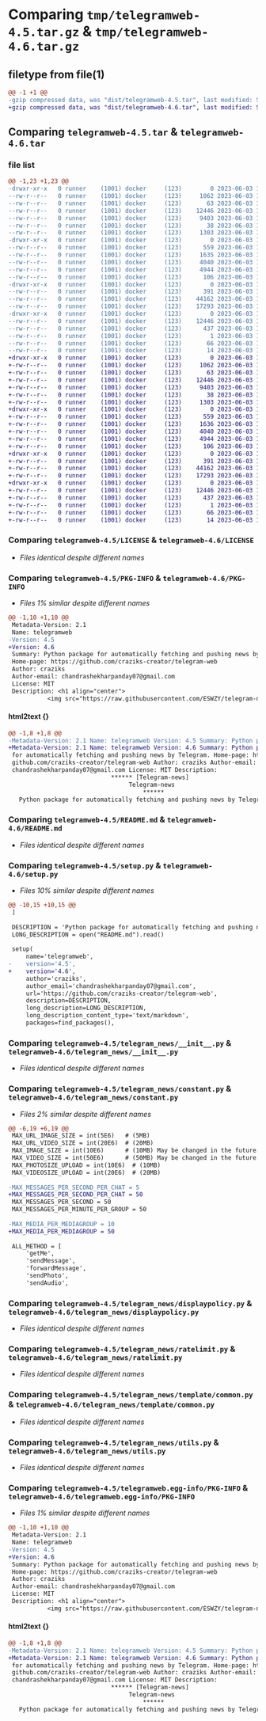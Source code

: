 # Comparing `tmp/telegramweb-4.5.tar.gz` & `tmp/telegramweb-4.6.tar.gz`

## filetype from file(1)

```diff
@@ -1 +1 @@
-gzip compressed data, was "dist/telegramweb-4.5.tar", last modified: Sat Jun  3 14:07:21 2023, max compression
+gzip compressed data, was "dist/telegramweb-4.6.tar", last modified: Sat Jun  3 16:39:53 2023, max compression
```

## Comparing `telegramweb-4.5.tar` & `telegramweb-4.6.tar`

### file list

```diff
@@ -1,23 +1,23 @@
-drwxr-xr-x   0 runner    (1001) docker     (123)        0 2023-06-03 14:07:21.000000 telegramweb-4.5/
--rw-r--r--   0 runner    (1001) docker     (123)     1062 2023-06-03 14:07:04.000000 telegramweb-4.5/LICENSE
--rw-r--r--   0 runner    (1001) docker     (123)       63 2023-06-03 14:07:04.000000 telegramweb-4.5/MANIFEST.in
--rw-r--r--   0 runner    (1001) docker     (123)    12446 2023-06-03 14:07:21.000000 telegramweb-4.5/PKG-INFO
--rw-r--r--   0 runner    (1001) docker     (123)     9403 2023-06-03 14:07:04.000000 telegramweb-4.5/README.md
--rw-r--r--   0 runner    (1001) docker     (123)       38 2023-06-03 14:07:21.000000 telegramweb-4.5/setup.cfg
--rw-r--r--   0 runner    (1001) docker     (123)     1303 2023-06-03 14:07:04.000000 telegramweb-4.5/setup.py
-drwxr-xr-x   0 runner    (1001) docker     (123)        0 2023-06-03 14:07:21.000000 telegramweb-4.5/telegram_news/
--rw-r--r--   0 runner    (1001) docker     (123)      559 2023-06-03 14:07:04.000000 telegramweb-4.5/telegram_news/__init__.py
--rw-r--r--   0 runner    (1001) docker     (123)     1635 2023-06-03 14:07:04.000000 telegramweb-4.5/telegram_news/constant.py
--rw-r--r--   0 runner    (1001) docker     (123)     4040 2023-06-03 14:07:04.000000 telegramweb-4.5/telegram_news/displaypolicy.py
--rw-r--r--   0 runner    (1001) docker     (123)     4944 2023-06-03 14:07:04.000000 telegramweb-4.5/telegram_news/ratelimit.py
--rw-r--r--   0 runner    (1001) docker     (123)      106 2023-06-03 14:07:04.000000 telegramweb-4.5/telegram_news/table.sql
-drwxr-xr-x   0 runner    (1001) docker     (123)        0 2023-06-03 14:07:21.000000 telegramweb-4.5/telegram_news/template/
--rw-r--r--   0 runner    (1001) docker     (123)      391 2023-06-03 14:07:04.000000 telegramweb-4.5/telegram_news/template/__init__.py
--rw-r--r--   0 runner    (1001) docker     (123)    44162 2023-06-03 14:07:04.000000 telegramweb-4.5/telegram_news/template/common.py
--rw-r--r--   0 runner    (1001) docker     (123)    17293 2023-06-03 14:07:04.000000 telegramweb-4.5/telegram_news/utils.py
-drwxr-xr-x   0 runner    (1001) docker     (123)        0 2023-06-03 14:07:21.000000 telegramweb-4.5/telegramweb.egg-info/
--rw-r--r--   0 runner    (1001) docker     (123)    12446 2023-06-03 14:07:21.000000 telegramweb-4.5/telegramweb.egg-info/PKG-INFO
--rw-r--r--   0 runner    (1001) docker     (123)      437 2023-06-03 14:07:21.000000 telegramweb-4.5/telegramweb.egg-info/SOURCES.txt
--rw-r--r--   0 runner    (1001) docker     (123)        1 2023-06-03 14:07:21.000000 telegramweb-4.5/telegramweb.egg-info/dependency_links.txt
--rw-r--r--   0 runner    (1001) docker     (123)       66 2023-06-03 14:07:21.000000 telegramweb-4.5/telegramweb.egg-info/requires.txt
--rw-r--r--   0 runner    (1001) docker     (123)       14 2023-06-03 14:07:21.000000 telegramweb-4.5/telegramweb.egg-info/top_level.txt
+drwxr-xr-x   0 runner    (1001) docker     (123)        0 2023-06-03 16:39:53.000000 telegramweb-4.6/
+-rw-r--r--   0 runner    (1001) docker     (123)     1062 2023-06-03 16:39:35.000000 telegramweb-4.6/LICENSE
+-rw-r--r--   0 runner    (1001) docker     (123)       63 2023-06-03 16:39:35.000000 telegramweb-4.6/MANIFEST.in
+-rw-r--r--   0 runner    (1001) docker     (123)    12446 2023-06-03 16:39:53.000000 telegramweb-4.6/PKG-INFO
+-rw-r--r--   0 runner    (1001) docker     (123)     9403 2023-06-03 16:39:35.000000 telegramweb-4.6/README.md
+-rw-r--r--   0 runner    (1001) docker     (123)       38 2023-06-03 16:39:53.000000 telegramweb-4.6/setup.cfg
+-rw-r--r--   0 runner    (1001) docker     (123)     1303 2023-06-03 16:39:35.000000 telegramweb-4.6/setup.py
+drwxr-xr-x   0 runner    (1001) docker     (123)        0 2023-06-03 16:39:53.000000 telegramweb-4.6/telegram_news/
+-rw-r--r--   0 runner    (1001) docker     (123)      559 2023-06-03 16:39:35.000000 telegramweb-4.6/telegram_news/__init__.py
+-rw-r--r--   0 runner    (1001) docker     (123)     1636 2023-06-03 16:39:35.000000 telegramweb-4.6/telegram_news/constant.py
+-rw-r--r--   0 runner    (1001) docker     (123)     4040 2023-06-03 16:39:35.000000 telegramweb-4.6/telegram_news/displaypolicy.py
+-rw-r--r--   0 runner    (1001) docker     (123)     4944 2023-06-03 16:39:35.000000 telegramweb-4.6/telegram_news/ratelimit.py
+-rw-r--r--   0 runner    (1001) docker     (123)      106 2023-06-03 16:39:35.000000 telegramweb-4.6/telegram_news/table.sql
+drwxr-xr-x   0 runner    (1001) docker     (123)        0 2023-06-03 16:39:53.000000 telegramweb-4.6/telegram_news/template/
+-rw-r--r--   0 runner    (1001) docker     (123)      391 2023-06-03 16:39:35.000000 telegramweb-4.6/telegram_news/template/__init__.py
+-rw-r--r--   0 runner    (1001) docker     (123)    44162 2023-06-03 16:39:35.000000 telegramweb-4.6/telegram_news/template/common.py
+-rw-r--r--   0 runner    (1001) docker     (123)    17293 2023-06-03 16:39:35.000000 telegramweb-4.6/telegram_news/utils.py
+drwxr-xr-x   0 runner    (1001) docker     (123)        0 2023-06-03 16:39:53.000000 telegramweb-4.6/telegramweb.egg-info/
+-rw-r--r--   0 runner    (1001) docker     (123)    12446 2023-06-03 16:39:53.000000 telegramweb-4.6/telegramweb.egg-info/PKG-INFO
+-rw-r--r--   0 runner    (1001) docker     (123)      437 2023-06-03 16:39:53.000000 telegramweb-4.6/telegramweb.egg-info/SOURCES.txt
+-rw-r--r--   0 runner    (1001) docker     (123)        1 2023-06-03 16:39:53.000000 telegramweb-4.6/telegramweb.egg-info/dependency_links.txt
+-rw-r--r--   0 runner    (1001) docker     (123)       66 2023-06-03 16:39:53.000000 telegramweb-4.6/telegramweb.egg-info/requires.txt
+-rw-r--r--   0 runner    (1001) docker     (123)       14 2023-06-03 16:39:53.000000 telegramweb-4.6/telegramweb.egg-info/top_level.txt
```

### Comparing `telegramweb-4.5/LICENSE` & `telegramweb-4.6/LICENSE`

 * *Files identical despite different names*

### Comparing `telegramweb-4.5/PKG-INFO` & `telegramweb-4.6/PKG-INFO`

 * *Files 1% similar despite different names*

```diff
@@ -1,10 +1,10 @@
 Metadata-Version: 2.1
 Name: telegramweb
-Version: 4.5
+Version: 4.6
 Summary: Python package for automatically fetching and pushing news by Telegram.
 Home-page: https://github.com/craziks-creator/telegram-web
 Author: craziks
 Author-email: chandrashekharpanday07@gmail.com
 License: MIT
 Description: <h1 align="center">
           <img src="https://raw.githubusercontent.com/ESWZY/telegram-news/master/docs/images/banner.png" alt="Telegram-news">
```

#### html2text {}

```diff
@@ -1,8 +1,8 @@
-Metadata-Version: 2.1 Name: telegramweb Version: 4.5 Summary: Python package
+Metadata-Version: 2.1 Name: telegramweb Version: 4.6 Summary: Python package
 for automatically fetching and pushing news by Telegram. Home-page: https://
 github.com/craziks-creator/telegram-web Author: craziks Author-email:
 chandrashekharpanday07@gmail.com License: MIT Description:
                             ****** [Telegram-news]
                                  Telegram-news
                                      ******
   Python package for automatically fetching and pushing news by Telegram. [!
```

### Comparing `telegramweb-4.5/README.md` & `telegramweb-4.6/README.md`

 * *Files identical despite different names*

### Comparing `telegramweb-4.5/setup.py` & `telegramweb-4.6/setup.py`

 * *Files 10% similar despite different names*

```diff
@@ -10,15 +10,15 @@
 ]
 
 DESCRIPTION = 'Python package for automatically fetching and pushing news by Telegram.'
 LONG_DESCRIPTION = open("README.md").read()
 
 setup(
     name='telegramweb',
-    version='4.5',
+    version='4.6',
     author='craziks',
     author_email='chandrashekharpanday07@gmail.com',
     url='https://github.com/craziks-creator/telegram-web',
     description=DESCRIPTION,
     long_description=LONG_DESCRIPTION,
     long_description_content_type='text/markdown',
     packages=find_packages(),
```

### Comparing `telegramweb-4.5/telegram_news/__init__.py` & `telegramweb-4.6/telegram_news/__init__.py`

 * *Files identical despite different names*

### Comparing `telegramweb-4.5/telegram_news/constant.py` & `telegramweb-4.6/telegram_news/constant.py`

 * *Files 2% similar despite different names*

```diff
@@ -6,19 +6,19 @@
 MAX_URL_IMAGE_SIZE = int(5E6)   # (5MB)
 MAX_URL_VIDEO_SIZE = int(20E6)  # (20MB)
 MAX_IMAGE_SIZE = int(10E6)      # (10MB) May be changed in the future.
 MAX_VIDEO_SIZE = int(50E6)      # (50MB) May be changed in the future.
 MAX_PHOTOSIZE_UPLOAD = int(10E6)  # (10MB)
 MAX_VIDEOSIZE_UPLOAD = int(20E6)  # (20MB)
 
-MAX_MESSAGES_PER_SECOND_PER_CHAT = 5
+MAX_MESSAGES_PER_SECOND_PER_CHAT = 50
 MAX_MESSAGES_PER_SECOND = 50
 MAX_MESSAGES_PER_MINUTE_PER_GROUP = 50
 
-MAX_MEDIA_PER_MEDIAGROUP = 10
+MAX_MEDIA_PER_MEDIAGROUP = 50
 
 ALL_METHOD = [
     'getMe',
     'sendMessage',
     'forwardMessage',
     'sendPhoto',
     'sendAudio',
```

### Comparing `telegramweb-4.5/telegram_news/displaypolicy.py` & `telegramweb-4.6/telegram_news/displaypolicy.py`

 * *Files identical despite different names*

### Comparing `telegramweb-4.5/telegram_news/ratelimit.py` & `telegramweb-4.6/telegram_news/ratelimit.py`

 * *Files identical despite different names*

### Comparing `telegramweb-4.5/telegram_news/template/common.py` & `telegramweb-4.6/telegram_news/template/common.py`

 * *Files identical despite different names*

### Comparing `telegramweb-4.5/telegram_news/utils.py` & `telegramweb-4.6/telegram_news/utils.py`

 * *Files identical despite different names*

### Comparing `telegramweb-4.5/telegramweb.egg-info/PKG-INFO` & `telegramweb-4.6/telegramweb.egg-info/PKG-INFO`

 * *Files 1% similar despite different names*

```diff
@@ -1,10 +1,10 @@
 Metadata-Version: 2.1
 Name: telegramweb
-Version: 4.5
+Version: 4.6
 Summary: Python package for automatically fetching and pushing news by Telegram.
 Home-page: https://github.com/craziks-creator/telegram-web
 Author: craziks
 Author-email: chandrashekharpanday07@gmail.com
 License: MIT
 Description: <h1 align="center">
           <img src="https://raw.githubusercontent.com/ESWZY/telegram-news/master/docs/images/banner.png" alt="Telegram-news">
```

#### html2text {}

```diff
@@ -1,8 +1,8 @@
-Metadata-Version: 2.1 Name: telegramweb Version: 4.5 Summary: Python package
+Metadata-Version: 2.1 Name: telegramweb Version: 4.6 Summary: Python package
 for automatically fetching and pushing news by Telegram. Home-page: https://
 github.com/craziks-creator/telegram-web Author: craziks Author-email:
 chandrashekharpanday07@gmail.com License: MIT Description:
                             ****** [Telegram-news]
                                  Telegram-news
                                      ******
   Python package for automatically fetching and pushing news by Telegram. [!
```

